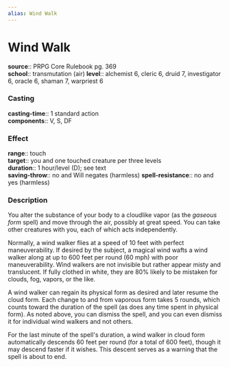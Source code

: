 ```yaml
---
alias: Wind Walk
---
```


# Wind Walk 

**source**:: PRPG Core Rulebook pg. 369  
**school**:: transmutation (air)
**level**:: alchemist 6, cleric 6, druid 7, investigator 6, oracle 6, shaman 7, warpriest 6

### Casting 

**casting-time**:: 1 standard action  
**components**:: V, S, DF

### Effect 

**range**:: touch  
**target**:: you and one touched creature per three levels  
**duration**:: 1 hour/level (D); see text  
**saving-throw**:: no and Will negates (harmless)
**spell-resistance**:: no and yes (harmless)

### Description 

You alter the substance of your body to a cloudlike vapor (as the *gaseous form* spell) and move through the air, possibly at great speed. You can take other creatures with you, each of which acts independently.  
  
Normally, a wind walker flies at a speed of 10 feet with perfect maneuverability. If desired by the subject, a magical wind wafts a wind walker along at up to 600 feet per round (60 mph) with poor maneuverability. Wind walkers are not invisible but rather appear misty and translucent. If fully clothed in white, they are 80% likely to be mistaken for clouds, fog, vapors, or the like.  
  
A wind walker can regain its physical form as desired and later resume the cloud form. Each change to and from vaporous form takes 5 rounds, which counts toward the duration of the spell (as does any time spent in physical form). As noted above, you can dismiss the spell, and you can even dismiss it for individual wind walkers and not others.  
  
For the last minute of the spell's duration, a wind walker in cloud form automatically descends 60 feet per round (for a total of 600 feet), though it may descend faster if it wishes. This descent serves as a warning that the spell is about to end.

